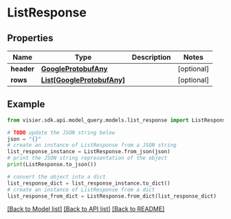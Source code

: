 # ListResponse


## Properties

Name | Type | Description | Notes
------------ | ------------- | ------------- | -------------
**header** | [**GoogleProtobufAny**](GoogleProtobufAny.md) |  | [optional] 
**rows** | [**List[GoogleProtobufAny]**](GoogleProtobufAny.md) |  | [optional] 

## Example

```python
from visier.sdk.api.model_query.models.list_response import ListResponse

# TODO update the JSON string below
json = "{}"
# create an instance of ListResponse from a JSON string
list_response_instance = ListResponse.from_json(json)
# print the JSON string representation of the object
print(ListResponse.to_json())

# convert the object into a dict
list_response_dict = list_response_instance.to_dict()
# create an instance of ListResponse from a dict
list_response_from_dict = ListResponse.from_dict(list_response_dict)
```
[[Back to Model list]](../README.md#documentation-for-models) [[Back to API list]](../README.md#documentation-for-api-endpoints) [[Back to README]](../README.md)


